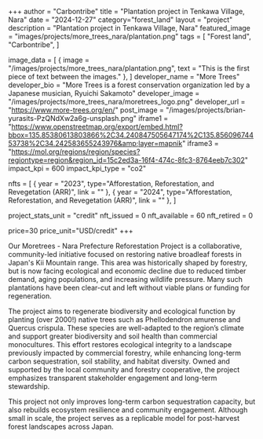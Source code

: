 +++
author = "Carbontribe"
title = "Plantation project in Tenkawa Village, Nara"
date = "2024-12-27"
category="forest_land"
layout = "project"
description = "Plantation project in Tenkawa Village, Nara"
featured_image = "images/projects/more_trees_nara/plantation.png"
tags = [
    "Forest land",
    "Carbontribe",
]

image_data = [
  { image = "/images/projects/more_trees_nara/plantation.png", text = "This is the first piece of text between the images." },
]
developer_name = "More Trees"
developer_bio = "More Trees is a forest conservation organization led by a Japanese musician, Ryuichi Sakamoto"
developer_image = "/images/projects/more_trees_nara/moretrees_logo.png"
developer_url = "https://www.more-trees.org/en/"
post_image = "/images/projects/brian-yurasits-PzQNdXw2a6g-unsplash.png"
iframe1 = "https://www.openstreetmap.org/export/embed.html?bbox=135.85380613803866%2C34.240847505647174%2C135.85609674453738%2C34.242583655243976&amp;layer=mapnik"
iframe3 = "https://mol.org/regions/region/species?regiontype=region&region_id=15c2ed3a-16f4-474c-8fc3-8764eeb7c302"
impact_kpi = 600
impact_kpi_type = "co2"

nfts = [
  { year = "2023", type="Afforestation, Reforestation, and Revegetation (ARR)", link = "" },
  { year = "2024", type="Afforestation, Reforestation, and Revegetation (ARR)", link = "" },
]

project_stats_unit = "credit"
nft_issued = 0
nft_available = 60
nft_retired = 0

price=30
price_unit="USD/credit"
+++

Our Moretrees - Nara Prefecture Reforestation Project is a collaborative, community-led initiative focused on restoring native broadleaf forests in Japan's Kii Mountain range. This area was historically shaped by forestry, but is now facing ecological and economic decline due to reduced timber demand, aging populations, and increasing wildlife pressure. Many such plantations have been clear-cut and left without viable plans or funding for regeneration. 

The project aims to regenerate biodiversity and ecological function by planting (over 2000!) native trees such as Phellodendron amurense and Quercus crispula. These species are well-adapted to the region’s climate and support greater biodiversity and soil health than commercial monocultures. This effort restores ecological integrity to a landscape previously impacted by commercial forestry, while enhancing long-term carbon sequestration, soil stability, and habitat diversity. Owned and supported by the local community and forestry cooperative, the project emphasizes transparent stakeholder engagement and long-term stewardship.

This project not only improves long-term carbon sequestration capacity, but also rebuilds ecosystem resilience and community engagement. Although small in scale, the project serves as a replicable model for post-harvest forest landscapes across Japan.